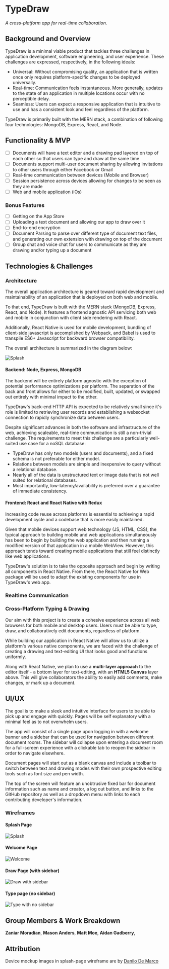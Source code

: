 # TypeDraw

_A cross-platform app for real-time collaboration._

## Background and Overview

TypeDraw is a minimal viable product that tackles three challenges in application development, software engineering, and user experience. These challenges are expressed, respectively, in the following ideals:

- Universal: Without compromising quality, an application that is written once only requires platform-specific changes to be deployed universally.
- Real-time: Communication feels instantaneous. More generally, updates to the state of an application in multiple locations occur with no perceptible delay.
- Seamless: Users can expect a responsive application that is intuitive to use and has a consistent look and feel regardless of the platform.

TypeDraw is primarily built with the MERN stack, a combination of following four technologies: MongoDB, Express, React, and Node.

## Functionality & MVP

- [ ] Documents will have a text editor and a drawing pad layered on top of each other so that users can type and draw at the same time
- [ ] Documents support multi-user document sharing by allowing invitations to other users through either Facebook or Gmail
- [ ] Real-time communication between devices (Mobile and Browser)
- [ ] Session persistence across devices allowing for changes to be seen as they are made
- [ ] Web and mobile application (iOs)

### Bonus Features

- [ ] Getting on the App Store
- [ ] Uploading a text document and allowing our app to draw over it
- [ ] End-to-end encryption
- [ ] Document Parsing to parse over different type of document text files, and generating our own extension with drawing on top of the document
- [ ] Group chat and voice chat for users to communicate as they are drawing and/or typing up a document

## Technologies & Challenges

### Architecture

The overall application architecture is geared toward rapid development and maintainability of an application that is deployed on both web and mobile.

To that end, TypeDraw is built with the MERN stack (MongoDB, Express, React, and Node). It features a frontend agnostic API servicing both web and mobile in conjunction with client side rendering with React.

Additionally, React Native is used for mobile development, bundling of client-side javascript is accomplished by Webpack, and Babel is used to transpile ES6+ Javascript for backward browser compatibility.

The overall architecture is summarized in the diagram below:

![Splash](./docs/overview.png)

#### Backend: Node, Express, MongoDB

The backend will be entirely platform agnostic with the exception of potential performance optimizations per platform. The separation of the back and front allows for either to be modified, built, updated, or swapped out entirely with minimal impact to the other.

TypeDraw's back-end HTTP API is expected to be relatively small since it's role is limited to retrieving user records and establishing a websocket connection to rapidly synchronize data between users.

Despite significant advances in both the software and infrastructure of the web, achieving scaleable, real-time communication is still a non-trivial challenge. The requirements to meet this challenge are a particularly well-suited use case for a noSQL database:

- TypeDraw has only two models (users and documents), and a fixed schema is not preferable for either model.
- Relations between models are simple and inexpensive to query without a relational database.
- Nearly all of the data is unstructured text or image data that is not well suited for relational databases.
- Most importantly, low-latency/availability is preferred over a guarantee of immediate consistency.

#### Frontend: React and React Native with Redux

Increasing code reuse across platforms is essential to achieving a rapid development cycle and a codebase that is more easily maintained.

Given that mobile devices support web technology (JS, HTML, CSS), the typical approach to building mobile and web applications simultaneously has been to begin by building the web application and then running a modified version of that application in a mobile WebView. However, this approach tends toward creating mobile applications that still feel distinctly like web applications.

TypeDraw's solution is to take the opposite approach and begin by writing all components in React Native. From there, the React Native for Web package will be used to adapt the existing components for use in TypeDraw's web app.

### Realtime Communication

### Cross-Platform Typing & Drawing

Our aim with this project is to create a cohesive experience across all web browsers for both mobile and desktop users. Users must be able to type, draw, and collaboratively edit documents, regardless of platform.

While building our application in React Native will allow us to utilize a platform's various native components, we are faced with the challenge of creating a drawing and text-editing UI that looks good and functions uniformly.

Along with React Native, we plan to use a **multi-layer approach** to the editor itself - a bottom layer for text-editing, with an **HTML5 Canvas** layer above. This will give collaborators the ability to easily add comments, make changes, or mark up a document.

## UI/UX

The goal is to make a sleek and intuitive interface for users to be able to pick up and engage with quickly. Pages will be self explanatory with a minimal feel as to not overwhelm users.

The app will consist of a single page upon logging in with a welcome banner and a sidebar that can be used for navigation between different document rooms. The sidebar will collapse upon entering a document room for a full-screen experience with a clickable tab to reopen the sidebar in order to navigate elsewhere.

Document pages will start out as a blank canvas and include a toolbar to switch between text and drawing modes with their own prospective editing tools such as font size and pen width.

The top of the screen will feature an unobtrusive fixed bar for document information such as name and creator, a log out button, and links to the GitHub repository as well as a dropdown menu with links to each contributing developer's information.

### Wireframes

#### Splash Page

![Splash](./docs/wireframes/splash-wireframe.png)

#### Welcome Page

![Welcome](./docs/wireframes/welcome-wireframe.png)

#### Draw Page (with sidebar)

![Draw with sidebar](./docs/wireframes/draw-wireframe.png)

#### Type page (no sidebar)

![Type with no sidebar](./docs/wireframes/type-wireframe-no-sidebar.png)

## Group Members & Work Breakdown

**Zaniar Moradian**,
**Mason Anders**,
**Matt Moe**,
**Aidan Gadberry**,

## Attribution

Device mockup images in splash-page wireframe are by [Danilo De Marco](http://www.danilodemarco.com/)
